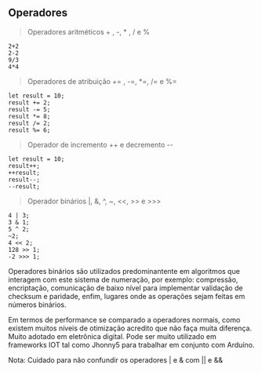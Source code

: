 ## Operadores

> Operadores aritméticos + , -, * , / e %

```
2+2
2-2
9/3 
4*4
```

> Operadores de atribuição += , -=, *=, /= e %= 

```
let result = 10;
result += 2;
result -= 5;
result *= 8;
result /= 2;
result %= 6;
```

> Operador de incremento ++ e decremento --

```
let result = 10;
result++;
++result;
result--;
--result;
```

> Operador binários |, &, ^, ~, <<, >> e >>>

```
4 | 3;
3 & 1;
5 ^ 2;
~2;
4 << 2;
128 >> 1;
-2 >>> 1;
```

Operadores binários são utilizados predominantente em algoritmos que interagem com este sistema de numeração, por exemplo: compressão, encriptação, comunicação de baixo nível para implementar validação de checksum e paridade, enfim, lugares onde as operações sejam feitas em números binários.

Em termos de performance se comparado a operadores normais, como existem muitos níveis de otimização acredito que não faça muita diferença. Muito adotado em eletrônica digital. Pode ser muito utilizado em frameworks IOT tal como Jhonny5 para trabalhar em conjunto com Arduíno.

Nota: Cuidado para não confundir os operadores | e & com || e &&